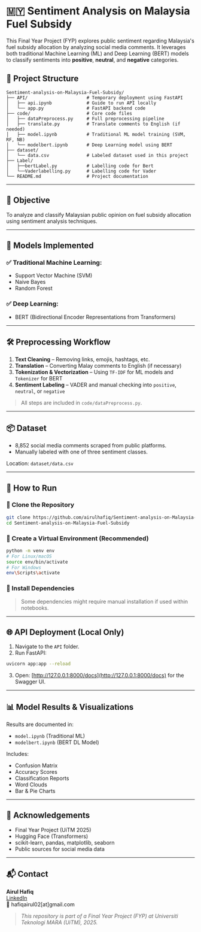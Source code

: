 # 🇲🇾 Sentiment Analysis on Malaysia Fuel Subsidy

This Final Year Project (FYP) explores public sentiment regarding Malaysia's fuel subsidy allocation by analyzing social media comments. It leverages both traditional Machine Learning (ML) and Deep Learning (BERT) models to classify sentiments into **positive**, **neutral**, and **negative** categories.

## 📁 Project Structure

```
Sentiment-analysis-on-Malaysia-Fuel-Subsidy/
├── API/                      # Temporary deployment using FastAPI
│   ├── api.ipynb             # Guide to run API locally
│   └── app.py                # FastAPI backend code
├── code/                     # Core code files
│   ├── dataPreprocess.py     # Full preprocessing pipeline
│   ├── translate.py          # Translate comments to English (if needed)
│   ├── model.ipynb           # Traditional ML model training (SVM, RF, NB)
│   └── modelbert.ipynb       # Deep Learning model using BERT
├── dataset/
│   └── data.csv              # Labeled dataset used in this project
├── Label/
│   ├──bertLabel.py           # Labelling code for Bert
│   └──Vaderlabelling.py      # Labelling code for Vader
└── README.md                 # Project documentation
```

---

## 🎯 Objective

To analyze and classify Malaysian public opinion on fuel subsidy allocation using sentiment analysis techniques.

---

## 🧠 Models Implemented

### ✅ Traditional Machine Learning:
- Support Vector Machine (SVM)
- Naive Bayes
- Random Forest

### ✅ Deep Learning:
- BERT (Bidirectional Encoder Representations from Transformers)

---

## 🛠️ Preprocessing Workflow

1. **Text Cleaning** – Removing links, emojis, hashtags, etc.  
2. **Translation** – Converting Malay comments to English (if necessary)  
3. **Tokenization & Vectorization** – Using `TF-IDF` for ML models and `Tokenizer` for BERT  
4. **Sentiment Labeling** – VADER and manual checking into `positive`, `neutral`, or `negative`  

> All steps are included in `code/dataPreprocess.py`.

---

## 📦 Dataset

- 8,852 social media comments scraped from public platforms.
- Manually labeled with one of three sentiment classes.

Location: `dataset/data.csv`

---

## 🚀 How to Run

### 🔹 Clone the Repository

```bash
git clone https://github.com/airulhafiq/Sentiment-analysis-on-Malaysia-Fuel-Subsidy.git
cd Sentiment-analysis-on-Malaysia-Fuel-Subsidy
```

### 🔹 Create a Virtual Environment (Recommended)

```bash
python -m venv env
# For Linux/macOS
source env/bin/activate
# For Windows
env\Scripts\activate
```

### 🔹 Install Dependencies

> Some dependencies might require manual installation if used within notebooks.

---

## 🌐 API Deployment (Local Only)

1. Navigate to the `API` folder.  
2. Run FastAPI:

```bash
uvicorn app:app --reload
```

3. Open: [http://127.0.0.1:8000/docs](http://127.0.0.1:8000/docs) for the Swagger UI.

---

## 📊 Model Results & Visualizations

Results are documented in:
- `model.ipynb` (Traditional ML)
- `modelbert.ipynb` (BERT DL Model)

Includes:
- Confusion Matrix
- Accuracy Scores
- Classification Reports
- Word Clouds
- Bar & Pie Charts

---

## 🙏 Acknowledgements

- Final Year Project (UiTM 2025)
- Hugging Face (Transformers)
- scikit-learn, pandas, matplotlib, seaborn
- Public sources for social media data

---

## 📬 Contact

**Airul Hafiq**  
[LinkedIn](https://linkedin.com/in/airulhafiq)  
📧 hafiqairul02[at]gmail.com

> *This repository is part of a Final Year Project (FYP) at Universiti Teknologi MARA (UiTM), 2025.*